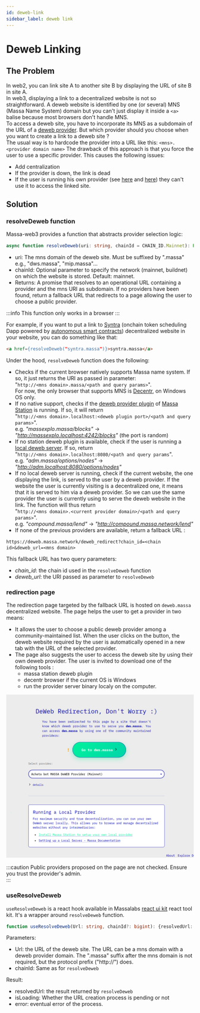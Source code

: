 ```yaml
---
id: deweb-link
sidebar_label: deweb link
---
```


# Deweb Linking

## The Problem
In web2, you can link site A to another site B by displaying the URL of site B in site A.  
In web3, displaying a link to a decentralized website is not so straightforward.
A deweb website is identified by one (or several) MNS (Massa Name System) domain but you can't just display it inside a `<a>` balise because most browsers don't handle MNS.  
To access a deweb site, you have to incorporate its MNS as a subdomain of the URL of a [deweb provider](../../../deweb/provider/setup-public-instance.mdx). But which provider should you choose when you want to create a link to a deweb site ?  
The usual way is to hardcode the provider into a URL like this: `<mns>.<provider domain name>`
The drawback of this approach is that you force the user to use a specific provider. This causes the following issues:
- Add centralization
- If the provider is down, the link is dead
- If the user is running his own provider (see [here](../../../learn/decentralized-web.mdx) and [here](../../../deweb/local-server-config/setup-local-server.mdx)) they can't use it to access the linked site.


## Solution
### resolveDeweb function
Massa-web3 provides a function that abstracts provider selection logic:

```typescript
async function resolveDeweb(uri: string, chainId = CHAIN_ID.Mainnet): Promise<string>
```

- uri: The mns domain of the deweb site. Must be suffixed by ".massa" e.g., "dws.massa", "mip.massa"...
- chainId: Optional parameter to specify the network (mainnet, buildnet) on which the website is stored. Default: mainnet.
- Returns: A promise that resolves to an operational URL containing a provider and the mns URI as subdomain. If no providers have been found, return a fallback URL that redirects to a page allowing the user to choose a public provider. 

:::info
This function only works in a browser
:::

For example, if you want to put a link to [Syntra](https://syntra.massa.network/) (onchain token scheduling Dapp powered by [autonomous smart contracts](../../../learn/asc/intro.mdx)) decentralized website in your website, you can do something like that:
```html
<a href={resolveDeweb("syntra.massa")}>syntra.massa</a>
```

Under the hood, `resolveDeweb` function does the following:
- Checks if the current browser natively supports Massa name system. If so, it just returns the URI as passed in parameter:  
 "`http://<mns domain>.massa/<path and query params>`".  
For now, the only browser that supports MNS is [Decentr](https://decentr.net), on Windows OS only.
- If no native support, checks if the [deweb provider plugin](../../../learn/decentralized-web.mdx) of  [Massa Station](../../../massaStation/home.mdx) is running. If so, it will return  
"`http://<mns domain>.localhost:<deweb plugin port>/<path and query params>`".  
e.g. *"massexplo.massa/blocks"* -> *"http://massexplo.localhost:4242/blocks"* (the port is random)
- If no station deweb plugin is available, check if the user is running a [local deweb server](../../../deweb/local-server-config/setup-local-server.mdx). If so, return  
"`http://<mns domain>.localhost:8080/<path and query params`".  
e.g. *"adm.massa/options/nodes"* -> *"http://adm.localhost:8080/options/nodes"*
- If no local deweb server is running, check if the current website, the one displaying the link, is served to the user by a deweb provider. If the website the user is currently visiting is a decentralized one, it means that it is served to him via a deweb provider. So we can use the same provider the user is currently using to serve the deweb website in the link. The function will thus return  
"`http://<mns domain>.<current provider domain>/<path and query params>`".  
e.g. *"compound.massa/lend"* -> *"http://compound.massa.network/lend"*
- If none of the previous providers are available, return a fallback URL : 
```
https://deweb.massa.network/deweb_redirect?chain_id=<chain id>&deweb_url=<mns domain>
```

This fallback URL has two query parameters:
- *chain_id*: the chain id used in the `resolveDeweb` function
- *deweb_url*: the URI passed as parameter to `resolveDeweb`


### redirection page
The redirection page targeted by the fallback URL is hosted on `deweb.massa` decentralized website.
The page helps the user to get a provider in two means:

- It allows the user to choose a public deweb provider among a community-maintained list. When the user clicks on the button, the deweb website required by the user is automatically opened in a new tab with the URL of the selected provider.
- The page also suggests the user to access the deweb site by using their own deweb provider. The user is invited to download one of the following tools :
    - massa station deweb plugin
    - decentr browser if the current OS is Windows
    - run the provider server binary localy on the computer.

![redirection page](./images/deweb_redirect_page.png)

:::caution
Public providers proposed on the page are not checked. Ensure you trust the provider's admin.  
:::

### useResolveDeweb
`useResolveDeweb` is a react hook available in Massalabs [react ui kit](https://github.com/massalabs/ui-kit) react tool kit. It's a wrapper around `resolveDeweb` function.

```ts
function useResolveDeweb(Url: string, chainId?: bigint): {resolvedUrl: string, isLoading: boolean, error: string | null}
```

Parameters:
- Url: the URL of the deweb site. The URL can be a mns domain with a deweb provider domain. The ".massa" suffix after the mns domain is not required, but the protocol prefix ("http://") does.
- chainId: Same as for `resolveDeweb`

Result:
- resolvedUrl: the result returned by `resolveDeweb` 
- isLoading: Whether the URL creation process is pending or not
- error: eventual error of the process.